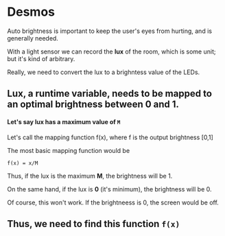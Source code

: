 # Desmos
Auto brightness is important to keep the user's eyes from hurting, and is generally needed.

With a light sensor we can record the **lux** of the room, which is some unit; but it's kind of arbitrary.

Really, we need to convert the lux to a brighntess value of the LEDs.

## Lux, a runtime variable, needs to be mapped to an optimal brightness between 0 and 1.

#### Let's say lux has a maximum value of `M`

Let's call the mapping function f(x), where f is the output brightness [0,1]

The most basic mapping function would be
```
f(x) = x/M
```

Thus, if the lux is the maximum **M**, the brightness will be 1. 

On the same hand, if the lux is **0** (it's minimum), the brightness will be 0. 

Of course, this won't work. If the brightneess is 0, the screen would be off. 

## Thus, we need to find this function `f(x)`

